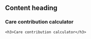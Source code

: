 ## Content heading

<h3>Care contribution calculator</h3>

    <h3>Care contribution calculator</h3>

